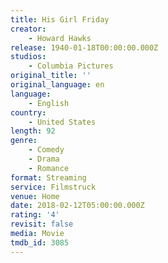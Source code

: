 ```yaml
---
title: His Girl Friday
creator:
    - Howard Hawks
release: 1940-01-18T00:00:00.000Z
studios:
    - Columbia Pictures
original_title: ''
original_language: en
language:
    - English
country:
    - United States
length: 92
genre:
    - Comedy
    - Drama
    - Romance
format: Streaming
service: Filmstruck
venue: Home
date: 2018-02-12T05:00:00.000Z
rating: '4'
revisit: false
media: Movie
tmdb_id: 3085
---
```



